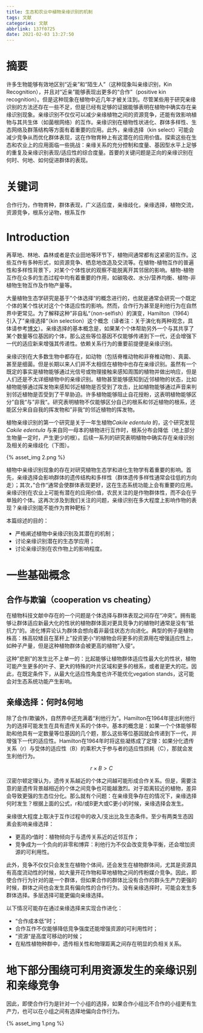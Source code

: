 ```yaml
---
title: 生态和农业中植物亲缘识别的机制
tags: 文献
categories: 文献
abbrlink: 137f0725
date: 2021-02-03 13:27:50
---
```


# 摘要

许多生物能够有效地区别“近亲”和“陌生人”（这种现象叫亲缘识别，Kin Recognition），并且对“近亲”能够表现出更多的“合作”（positive kin recognition）。但是这种现象在植物中近几年才被关注到。<!-- more -->尽管某些用于研究亲缘识别的方法还存在一些不足，但是已经有足够的证据能够表明在植物中确实存在亲缘识别现象。亲缘识别不仅仅可以减少亲缘植物之间的资源竞争，还能有效影响植物与其共生体（如菌根网络）的互作。亲缘识别在植物性状进化、群体多样性、生态网络及群落结构等方面有着重要的应用。此外，亲缘选择（kin select）可能会减少竞争从而优化群体表现，这在作物育种上有这潜在的应用价值。探索这些在生态和农业上的应用面临一些挑战：亲缘关系的充分控制和度量、基因型水平上足够的重复及亲缘识别表现/适应性的综合度量。首要的关键问题是正向的亲缘识别在何时、何地、如何促进群体的表现。

# 关键词

合作行为，作物育种，群体表现，广义适应度，亲缘歧化，亲缘选择，植物交流，资源竞争，根系分泌物，根系互作

# Introduction

再草地、林地、森林或者是农业田地等环节下，植物间通常都有这紧密的互作。这些互作有多种形式，如资源竞争、栖息地改造及交流等。在植物-植物互作的普遍性和多样性背景下，对某个个体性状的观察不能脱离开其邻居的影响。植物-植物互作在众多的生态过程中均有着重要的作用，如碳吸收、水分/营养均衡、植物-非植物生物互作及作物产量等。

大量植物生态学研究是基于”个体选择“的概念进行的，也就是通常会研究一个既定个体的某个性状对这个个体适应性的影响。然而，合作行为甚至是利他行为在自然界中更常见。为了解释这种”非自私“（non-selfish）的演变，Hamilton（1964）引入了”亲缘选择“（kin selection）这个概念（译者注：关于演化有两种观念，具体请参考[博文](https://luansheng.netlify.app/2018/06/05/group-selection-and-kin-selection/)）。亲缘选择的基本概念是，如果某个个体帮助另外一个与其共享了某个数量等位基因的个体，那么这些等位基因不仅能够传递到下一代，还会增强下一代的适应新来增强其传递性。依赖关系行为的重要前提便是亲缘识别。

亲缘识别在大多数生物中都存在，如动物（包括脊椎动物和非脊椎动物）、真菌、甚至是细菌。但是长期以来人们并不太相信在植物中也存在亲缘识别。虽然有一个既定的事实是植物能够通过光信号或物理接触来感知周围的植物并做出响应，但是人们还是不太详细植物中的亲缘识别。植物甚至能够感知到近邻植物的状态，比如植物能够通过挥发物来感知邻近植物是否受到了攻击，比如植物能够通过声音来判别邻近植物是否受到了干旱胁迫。许多植物能够阻止自花授粉，这表明植物能够区分”自我“与”非我“。研究表明植物不仅能够区分自己的根系和邻近植物的根系，还能区分来自自我的挥发物和”非我“的邻近植物的挥发物。

植物亲缘识别的第一个研究是关于一年生植物*Cakile edentula* 的，这个研究发现*Cakile edentula* 与来自同一母本的植物进行互作时，根系分布会降低（地上部分生物量一定时，产生更少的根）。后续一系列的研究表明植物中确实存在亲缘识别及相关的亲缘歧化（下图）。

{% asset_img 2.png %}

植物中亲缘识别现象的存在对研究植物生态学和进化生物学有着重要的影响。首先，亲缘选择会影响群体的遗传结构和多样性（群体遗传多样性通常会往低的方向走）；其次，”合作“通常会使群体表现更好，这在生态系统功能上会有重要的应用。亲缘识别在农业上可能有潜在的应用价值，农民关注的是作物群体性，而不会在乎单独的个体。这再次涉及到我们关注的问题，亲缘识别在多大程度上影响作物的表现？亲缘识别能不能作为育种靶标？

本篇综述的目的：

- 严格阐述植物中亲缘识别及其潜在的机制；
- 讨论亲缘识别潜在的生态学应用；
- 讨论亲缘识别在农作物上的影响程度。

# 一些基础概念

## 合作与欺骗（cooperation vs cheating）

在植物科技文献中存在的一个问题是个体选择与群体表现之间存在“冲突”。拥有能够让群体适应新最大化的性状的植物群体面对更具竞争力的植物时通常是没有“抵抗力“的。进化博弈论认为群体会想向着非最佳状态方向进化。典型的例子是植物株高：株高较矮且在茎秆上”投资更小“的植物会将更多的资源用在增强适应性上，如种子产量，但是这种植物群体会被更高的植物”入侵“。

这种”悲剧”的发生比不上单一的：比起能够让植物群体适应性最大化的性状，植物可能产生更多的叶子、更大的特殊的叶片区域和更多的根系，或者是更大的花。因此，在既定条件下，从最大化适应性角度也许不能优化vegation stands，这可能会对生态系统功能产生影响。

## 亲缘选择：何时&何地

除了合作/欺骗外，自然界中还充满着“利他行为”。Hamilton在1964年提出利他行为的选择可能发生在具有遗传关系的个体中。基本的概念是：如果一个个体能够帮助和他具有一定数量等位基因的几个题，那么这些等位基因就会传递到下一代，并增强下一代的适应性。Hamilton在1964年时将这些凝练成了定理：如果分化遗传关系（r）与受体的适应性（B）的乘积大于参与者的适应性损耗（C），那就会发生利他行为。

$$r×B>C$$

汉密尔顿定理认为，遗传关系越近的个体之间越可能形成合作关系。但是，需要注意的是遗传背景越相近的个体之间竞争也可能越激烈。对于距离较近的植物，差异会导致更强的生态位分化。那么就有个问题：在亲缘竞争存在的情况下，亲缘选择何时发生？根据上面的公式，r和/或B更大或C更小的时候，亲缘选择会发生。

亲缘很大程度上取决于互作过程中的收入/支出比及生态条件。至少有两类生态因素会影响亲缘选择：

- 更高的$r$值时：植物倾向于与遗传关系近的近邻互作；
- 竞争成为一个负向的非零和博弈：利他行为不仅会改变竞争平衡，还会增加资源的可利用性。

此外，竞争不仅仅只会发生在植物个体间，还会发生在植物群体间，尤其是资源具有高度流动性的时候，如大量开花作物和草地植物之间的传粉媒介竞争。因此，即使合作行为针对的是一个群体，但如果合作的群体比没有合作的群头生产力更强的时候，群体之间也会发生具有偏向性的合作行为。没有亲缘选择时，可能会发生多群体选择。多层选择可能更偏向亲缘选择。

以下情况可能存在通过亲缘选择来实现合作进化：

- “合作成本低”时；
- 合作互作不仅能够降低竞争强度还能增强资源的可利用性时；
- ”资源“是高度可移动的时候；
- 在粘性植物种群中，遗传相关性和物理距离之间存在明显的负相关关系。

# 地下部分围绕可利用资源发生的亲缘识别和亲缘竞争









因此，即使合作行为是针对一个小组的选择，如果合作小组比不合作的小组更有生产力，也可以在小组之间有选择地偏向合作行为。





{% asset_img 1.png %}
